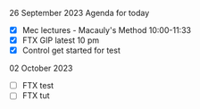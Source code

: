 26 September 2023
Agenda for today
- [x] Mec lectures - Macauly's Method 10:00-11:33
- [x] FTX GIP latest 10 pm
- [x] Control get started for test

02 October 2023
- [ ] FTX test
- [ ] FTX tut